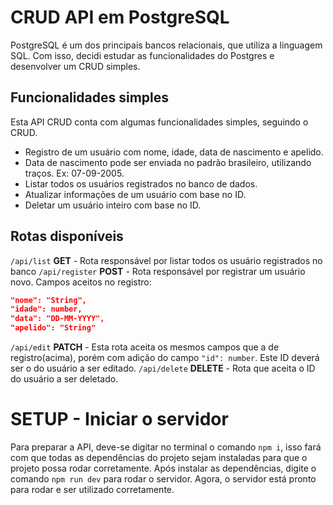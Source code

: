 # CRUD API em PostgreSQL

PostgreSQL é um dos principais bancos relacionais, que utiliza a linguagem SQL. Com isso, decidi estudar as funcionalidades do Postgres e desenvolver um CRUD simples.

## Funcionalidades simples

Esta API CRUD conta com algumas funcionalidades simples, seguindo o CRUD.

- Registro de um usuário com nome, idade, data de nascimento e apelido.
- Data de nascimento pode ser enviada no padrão brasileiro, utilizando traços. Ex: 07-09-2005.
- Listar todos os usuários registrados no banco de dados.
- Atualizar informações de um usuário com base no ID.
- Deletar um usuário inteiro com base no ID.

## Rotas disponíveis

```/api/list``` **GET** - Rota responsável por listar todos os usuário registrados no banco
```/api/register``` **POST** - Rota responsável por registrar um usuário novo. Campos aceitos no registro:
```json
"nome": "String",
"idade": number,
"data": "DD-MM-YYYY",
"apelido": "String"
```
```/api/edit``` **PATCH** - Esta rota aceita os mesmos campos que a de registro(acima), porém com adição do campo ```"id": number```. Este ID deverá ser o do usuário a ser editado.
```/api/delete``` **DELETE** - Rota que aceita o ID do usuário a ser deletado.

# SETUP - Iniciar o servidor

Para preparar a API, deve-se digitar no terminal o comando ```npm i```, isso fará com que todas as dependências do projeto sejam instaladas para que o projeto possa rodar corretamente.
Após instalar as dependências, digite o comando ```npm run dev``` para rodar o servidor.
Agora, o servidor está pronto para rodar e ser utilizado corretamente.